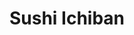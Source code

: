 ---
layout: place
title: "Sushi Ichiban"
permalink: /illinois/champaign/sushi-ichiban.html
stateAbbr: IL
stateName: Illinois
cityName: Champaign
seo:
  name: "Sushi Ichiban"
  type: Restaurant
  links: https://www.sushiichiban.net/
description: "Simple counter-serve place for sushi & Japanese basics like noodle soups & teriyaki dishes. Sushi Ichiban serves delicious sushi in Champaign, Illinois. Try fresh Japanese dishes for a great dining experience. Available for takeout, lunch, and dinner."
place_id: ChIJm91feD_XDIgRGK707_uqJ-g
photos:
  - name: >-
      places/ChIJm91feD_XDIgRGK707_uqJ-g/photos/AeeoHcIAiPCodokLnbkVOrSOlW6c6CCXekTU4ah1Wvb94zc4ZFIZvd-FGfnN_q0gTRNHf_vGL7UAwgQuOwCgfEY8R5cuqLm4H4yUK22F6htNZC4NkNARJ1_YNvS8DfHJspV0aodbhkeB41bTWZFgazHLuckkX2CLCiJcCr_oJIcY9o9sdVKEJmE5_bDq5YRo097XZYsgTXq-iSq1syt79uLT_KCbotFG8WMgztTILK_1gS1NrKLvKpYzSvL8krEA9C7Hf2YoGdmprP-xPuziP5ITpZCv5QXlj1bSBihJtT9Hp-6NPAXDeFn9vHIxEc1nJA1h4DMySksCeVhKL8Mwigbbh4k7BAjI4yMRnQdnIP94ad_mGG7tYp_AU7B-ik9Zo31wZ54jsIROsR2S2IFKGYLKP4nm5ImwPYXEZSXd7u3Y6pJvs3iP
    widthPx: 4800
    heightPx: 2700
    authorAttributions:
      - displayName: A N
        uri: https://maps.google.com/maps/contrib/102213776552982240876
        photoUri: >-
          https://lh3.googleusercontent.com/a/ACg8ocIBGzl7FbvEuk9MR-tJuiA9ZGINjD_twOdmb1sc_fJsVkXHB1Is=s100-p-k-no-mo
    flagContentUri: >-
      https://www.google.com/local/imagery/report/?cb_client=maps_api_places.places_api&image_key=!1e10!2sCIHM0ogKEICAgID4nJjPsAE&hl=en-US
    googleMapsUri: >-
      https://www.google.com/maps/place//data=!3m4!1e2!3m2!1sCIHM0ogKEICAgID4nJjPsAE!2e10!4m2!3m1!1s0x880cd73f785fdd9b:0xe827aafbeff4ae18
  - name: >-
      places/ChIJm91feD_XDIgRGK707_uqJ-g/photos/AeeoHcKatim4s1RRvpM6d3ZN61Q9njEKCIKcR_Ucjg4YsXOAs0R7FPBkOGqUW7eg8Ezy5pu4z6OLbPkku7ltdsp_JaH91_j71MJsTeBCGD7EG8ODTpGvmGI0UghY0nP_HrLfrWyIhx97FoJuWtgcU6ecWO3BA8JzhYjmTjLid5q1fO3kZ8mdLnldfzqn4twqNBiGSncQj8osE8zvlyvgzfnrdhmcf521lmn9EnK2A2LkRZ1aasMGFC3GxEapWpcZPN9s6chU_86b1tdhc7NCyaCpRxlGqgJD5u7sMbqi7fMv-VhNyA
    widthPx: 4000
    heightPx: 1848
    authorAttributions:
      - displayName: Sushi Ichiban
        uri: https://maps.google.com/maps/contrib/116622577073436675201
        photoUri: >-
          https://lh3.googleusercontent.com/a/ACg8ocK7r3FK-PbpZQ-YxpIoQldbIKWnXcwn7CKrJIPN02G59soeQQ=s100-p-k-no-mo
    flagContentUri: >-
      https://www.google.com/local/imagery/report/?cb_client=maps_api_places.places_api&image_key=!1e10!2sAF1QipOomTKdyrhngmlC8lY_RKCSKTIYKIQ25iA9xfTg&hl=en-US
    googleMapsUri: >-
      https://www.google.com/maps/place//data=!3m4!1e2!3m2!1sAF1QipOomTKdyrhngmlC8lY_RKCSKTIYKIQ25iA9xfTg!2e10!4m2!3m1!1s0x880cd73f785fdd9b:0xe827aafbeff4ae18
  - name: >-
      places/ChIJm91feD_XDIgRGK707_uqJ-g/photos/AeeoHcKEHhBX0pI-U7abT-xK1nwwEisjkfJ1QAbaoPAj49XgFYeQNO86dBuOAG7LSXO55RmRWSamSC3345Kt9D5L4Ee8hHpOaArYTf3VPiF-oinnFmnlkd7kRhTSIiBsWoxXsF28FJ-miJCDp1t908zxXlnEpSx6mljZ03K0AsHBX01YHQ09sYIJL_ssvaE-xKwctKWLMPJvl1OQitNsuJ1D0UN0GHaSZkhaabPwG6DiQ2PwZaPwD6bgcuHNht7r5HSPFwKuALVUBDuAG27OtMz5NhSy-X6yeGL2GbDTsNrjpbpRMSDn8-Sn2YeX9QpQgah32cOY8wtPuXR-0bsFg1ykdsYDK-kZz4UphXZ8-_EsJ5Fh2XDlEZ7FBb0xDShIiuglP683axuU_mDEkw8ngg-L73Qgf-sH5PYkJwQmz_Jh--BxfQ
    widthPx: 3328
    heightPx: 2114
    authorAttributions:
      - displayName: Willy
        uri: https://maps.google.com/maps/contrib/101471909180973934178
        photoUri: >-
          https://lh3.googleusercontent.com/a/ACg8ocKbVUqBk9VVlmjr-JDmIZHHo31gG7lr5_uZjr79OtqwzDIKxw=s100-p-k-no-mo
    flagContentUri: >-
      https://www.google.com/local/imagery/report/?cb_client=maps_api_places.places_api&image_key=!1e10!2sCIHM0ogKEICAgIDDsJq-Jw&hl=en-US
    googleMapsUri: >-
      https://www.google.com/maps/place//data=!3m4!1e2!3m2!1sCIHM0ogKEICAgIDDsJq-Jw!2e10!4m2!3m1!1s0x880cd73f785fdd9b:0xe827aafbeff4ae18
  - name: >-
      places/ChIJm91feD_XDIgRGK707_uqJ-g/photos/AeeoHcIw66kHWu5uRaOwX5w5KephqBBc5WFxY35BIZM0nAzt9JlrtbVNZ9KZF1hVug1XTsT2h4u5g2J2XNy5kuPZKzXY6GaBvw9amoCYBWVO77rmhozicUCOaJHpI064fXlNzxAEpD-nuivG3-MQrh2bytrewTNH9JYr0LJyPWq87l4ubn5BkqfPGJRJzKke84BEVFx4Rc-NYv-ZDm9eTRqEboN8cUfAP_mZqZoaCXac-5ayGNT0rE5r831VU4D6IUGF65ZcbI-6p820_MPmChZzovyrkC_bF02iALuJhpZwYksOV9HEYARE5XsjGJ_YgwY3v30S1Rpxkz89PFdTKY0xnUc59aqsya4cXT9CsgYH2zr48dMeSJD7BenyfHKumSvsJwAupmmwhhVr9TTFs24kUuP8Q_3yItInI1fsoB13S1-3Pw
    widthPx: 4032
    heightPx: 3024
    authorAttributions:
      - displayName: Dongkyu Lee
        uri: https://maps.google.com/maps/contrib/108749591843150117278
        photoUri: >-
          https://lh3.googleusercontent.com/a-/ALV-UjWL9y5c5pQrNiCfddE8eDIFWKRA8xLGSG44Dd487Mhpu9Yvsbggpw=s100-p-k-no-mo
    flagContentUri: >-
      https://www.google.com/local/imagery/report/?cb_client=maps_api_places.places_api&image_key=!1e10!2sCIHM0ogKEICAgIDMv8WPMw&hl=en-US
    googleMapsUri: >-
      https://www.google.com/maps/place//data=!3m4!1e2!3m2!1sCIHM0ogKEICAgIDMv8WPMw!2e10!4m2!3m1!1s0x880cd73f785fdd9b:0xe827aafbeff4ae18
  - name: >-
      places/ChIJm91feD_XDIgRGK707_uqJ-g/photos/AeeoHcLqKrXsqAdMQW1LOYWGVXmeQC93JzHs_9nTpgAs-tDmVD-OLTEpERIqLgRgJobDYxJoQFMZim_I6Ja-f__c9-pSDevQ5N-nTwiECTKisaXa27B1W4Ut7zLyeDt-jsG5PKM0FNB9odpbgtBqSK_ZJCqC7IHDgr94Pv0Y3133xGaSmL8_8tYKIp_RD3b6G65DegtGuY4WFQY3Vqrq-z4Pf768yirLqjQ6K35kVR9jrc5hJ1VBG1aFgDo7vU4Bl4baqOBTzE2PbK8BSWOviRCWpH2qRdHJVd5rkWe4XVeWvzy_3vyg5Uixk22MMPyNQluShh18LUldQo-UuiRmGY2PywQ7XZQwh3P-R3y-obb1jGIbAgDs8cu_ZX4LiNkmLOdZZApzCZTxYmCbNLpKGVGzBz6uOCes1MrDbapn4Gwr2nrlX0M
    widthPx: 3024
    heightPx: 4032
    authorAttributions:
      - displayName: Ben Nguyen
        uri: https://maps.google.com/maps/contrib/110215965315691814325
        photoUri: >-
          https://lh3.googleusercontent.com/a-/ALV-UjUIT0e9yeLnV_zy5J9yLCBUifTQoIwrPLKeopVNAmbRwRGIzz2z=s100-p-k-no-mo
    flagContentUri: >-
      https://www.google.com/local/imagery/report/?cb_client=maps_api_places.places_api&image_key=!1e10!2sCIHM0ogKEICAgIC2zqCoqgE&hl=en-US
    googleMapsUri: >-
      https://www.google.com/maps/place//data=!3m4!1e2!3m2!1sCIHM0ogKEICAgIC2zqCoqgE!2e10!4m2!3m1!1s0x880cd73f785fdd9b:0xe827aafbeff4ae18
  - name: >-
      places/ChIJm91feD_XDIgRGK707_uqJ-g/photos/AeeoHcL3sl2fqMJkrjl1dv4AhhIofSjRC-fZEFIfrUs8cg6ecm3MxVFx1CNAo4RPlt0FQ_VYOdcmswFo4wGPPwjdEz4R4mJQZcaMg5KeWWKZn2qDkVibE-SltcK2rvQr9B6qAjESFkbzUhIAQgvpaDWIZv2fuSDT-5Fubk0hEpRk--VeOhef5g20VpWsSfEaTJ7migzZtqqGNP3K8dgNwFDKJ1X6-iKyOX5VThljvL8ZCmv3qOxF2H3s_m7XHyKUWl9upQDq3KJT6haVQfdosTuYI7EYk1hp3XxIh1ekQmdvWZaQcVazn877mTyoZaEvCUY2mRq-HpPkkoS38K_SwnZ7HnQ7tHSS3dEhz3D_gprDabk_rJzLfH152-DkK_mNjv03p8vfbdkFL8HSp2Dk5il187MYGKNKf7zl-upixELagZbQjQ
    widthPx: 4032
    heightPx: 2268
    authorAttributions:
      - displayName: Michael Ramos
        uri: https://maps.google.com/maps/contrib/118106314830141786865
        photoUri: >-
          https://lh3.googleusercontent.com/a-/ALV-UjWY6JYQUlwMNzyGT24pI7VwJjhzpsCoyz7t9O_76DeUWMu498CLew=s100-p-k-no-mo
    flagContentUri: >-
      https://www.google.com/local/imagery/report/?cb_client=maps_api_places.places_api&image_key=!1e10!2sCIHM0ogKEICAgICK1ueSCg&hl=en-US
    googleMapsUri: >-
      https://www.google.com/maps/place//data=!3m4!1e2!3m2!1sCIHM0ogKEICAgICK1ueSCg!2e10!4m2!3m1!1s0x880cd73f785fdd9b:0xe827aafbeff4ae18
  - name: >-
      places/ChIJm91feD_XDIgRGK707_uqJ-g/photos/AeeoHcKrJH3Ho5IrM39wis6YB6gvbOt6LPbqrNzRd97-fWB12XKeQHSmcyAxLDo4hCm-XH8B_g4TwEUNJVjsHe4xEWRHhSkyK44Bi_J-tStgO3gyv9OWZ55IMcLMQPJvbzY-B1EcHBrWukzaAKrja5td8KIlI6hp_SKCv5Ndq53WmxyBDNzQqqfUoU56BbXidEdaXzx4P5V4b9MxP0OP46fJ2hNJsRRh26vhusYy5MSKOcwyI514G95KQFZ4jVox6fUZG9dctSPcXRt_dOUZmkau0WaxSw8cgWVSsD0uEuip2vlGIrLZ8J_49oQrbQVbljDOiG-FP-JFTq4or9MrY8BgLwLzal2lJ3hlf9USPdJ1AEmbuIn6PcRPaAQQKKj5zquRHQo5HzDzg5Yic4BnxiHvdWIQxCO2HlG4fJzJvU74xYp_jGxw
    widthPx: 4032
    heightPx: 2268
    authorAttributions:
      - displayName: Miguel Fernandez
        uri: https://maps.google.com/maps/contrib/110818697914146054000
        photoUri: >-
          https://lh3.googleusercontent.com/a/ACg8ocLPoZVs8ghUXhJgwMYbRkStq6Gr4tklVyjvLbrqu_s2JN1ghQ=s100-p-k-no-mo
    flagContentUri: >-
      https://www.google.com/local/imagery/report/?cb_client=maps_api_places.places_api&image_key=!1e10!2sCIHM0ogKEICAgICckIaVvgE&hl=en-US
    googleMapsUri: >-
      https://www.google.com/maps/place//data=!3m4!1e2!3m2!1sCIHM0ogKEICAgICckIaVvgE!2e10!4m2!3m1!1s0x880cd73f785fdd9b:0xe827aafbeff4ae18
  - name: >-
      places/ChIJm91feD_XDIgRGK707_uqJ-g/photos/AeeoHcLhtzhNDuekMhdY1UKTCkCU6_kW2dHYbPiWoLu25IAyVGnVF3FhGrxs-sYXbCIgY60auBia-iROonpUIU3ixhfa1S5AGx92VuyFI8nwwxq5DdIzuRc5YNY_meXio0q3kXIZxOL0g_HpFwYKLa7MWMII5XVUvr-TRvfCoSstEsF6Fof09yXfn_mMU7nhMLigMSTeYT4FKwHtUTpIkLV8j7_s00QBPnLIDPuzZhdSSv1g21vT40ERwq6l4j93T2gi_na382gW31QHsQu941kyVZ7yMCPNa-wwJexzfTPFHuNk1yCjIsU81xUhTcUYBK7AXVY-FSgGC2XdjKGCm2a-m4glrAg7dlNsiWiL9HN_Oo7bj0rVPiAXwX9CVrFF23_eDFhOdP_8i4aS1duyr-tqGwMUZauutqXaWzbi4HIxhU4wUQ
    widthPx: 4032
    heightPx: 1960
    authorAttributions:
      - displayName: Edward Greenspan
        uri: https://maps.google.com/maps/contrib/116079702207828246454
        photoUri: >-
          https://lh3.googleusercontent.com/a/ACg8ocIlQBfKJYbHflFLZ_IAkWLNbpv4GKPzdXwgxXjxR96WNwZp9Aw_=s100-p-k-no-mo
    flagContentUri: >-
      https://www.google.com/local/imagery/report/?cb_client=maps_api_places.places_api&image_key=!1e10!2sCIHM0ogKEICAgICKo-CDKQ&hl=en-US
    googleMapsUri: >-
      https://www.google.com/maps/place//data=!3m4!1e2!3m2!1sCIHM0ogKEICAgICKo-CDKQ!2e10!4m2!3m1!1s0x880cd73f785fdd9b:0xe827aafbeff4ae18
  - name: >-
      places/ChIJm91feD_XDIgRGK707_uqJ-g/photos/AeeoHcK7nkED47CvlvAYVUGm-6s_SVfv2TIsS_6ydfKrx7VbuTd4baOFXhiFLBam9awRkwoNn5EKqMsHcqusU_dsbHCot6qBUV7yEQRNLx4CNGetdVgNZZu9IB0wpMNaNQmkTFUJkpmAfBEYebTbjTTTKoKyBO3xoyEjnH92Vm374qMZayzV_S7DNo2jkpqEIjeQ83U7ZMumC_KMJfAbhKl-J1uwFtVlLPIg9436W7iLrtxqV-uuDb4Cm_zxD4D5Y-abvNTSSKQl7r2OcNY-b5My0ugKn8CzWt3LN8GhTcwYk2TLGMYbR_VrBrb8Lb3GqVwTAH2PdosQSZWvDSYSmbfC3JwLOfVZHrO8QOl1VLS9Uto758pumPS6ELem6sWbGXLAk0OinnD1ZAC58Qn_8nkhCrCHMBWzrYk_-ES_AkKwXQ547Rw
    widthPx: 3000
    heightPx: 4000
    authorAttributions:
      - displayName: Willy
        uri: https://maps.google.com/maps/contrib/101471909180973934178
        photoUri: >-
          https://lh3.googleusercontent.com/a/ACg8ocKbVUqBk9VVlmjr-JDmIZHHo31gG7lr5_uZjr79OtqwzDIKxw=s100-p-k-no-mo
    flagContentUri: >-
      https://www.google.com/local/imagery/report/?cb_client=maps_api_places.places_api&image_key=!1e10!2sCIHM0ogKEICAgIDDsJq-xwE&hl=en-US
    googleMapsUri: >-
      https://www.google.com/maps/place//data=!3m4!1e2!3m2!1sCIHM0ogKEICAgIDDsJq-xwE!2e10!4m2!3m1!1s0x880cd73f785fdd9b:0xe827aafbeff4ae18
  - name: >-
      places/ChIJm91feD_XDIgRGK707_uqJ-g/photos/AeeoHcL_415j0m6_udeVmKMU1Bw93eQnQUiAKQ1FyW3viZbV6huCj3ZeR4INQzj0dbi0QWZ7X1NM4ZAJa2SOeHREAoHLvBr_MLI8kZz43ht-xZ3XsLn58WOHzJXjciS0ZOGU1QgS3h_QkrE8rYsbX22wk48OvVwQNe21cWENssa43pLtEbHvVZorn-8HCqlka4PGn-vMXdJEaINsTR2JrrG2yfd5Skqz1ReZ1_ATnqv3Gc6ejodVH9EH5Rt6RPR4ZIgxATx5jtC_MUzEL8nOsch2RRg_DmtElW-faO6jo-h-MprmdymVLJPnUVd_dYCb3Z9z8XQ-qEQXlCCw70b43dq4Ea1qJbes4rjncfgT6BwruxSsJqrFIOfpx_Lb2tBdR-4g-Csisy9jO4imW1nDZ4AQU-AkFkui0EH9wjzl4BagcULsUc3Y
    widthPx: 3264
    heightPx: 4352
    authorAttributions:
      - displayName: Aditi Partap
        uri: https://maps.google.com/maps/contrib/101898271733736383074
        photoUri: >-
          https://lh3.googleusercontent.com/a/ACg8ocJxO6W-MwZnoLmDfK0qKeFJ-xmovnH9H7HVTSQWTszBfDcnfQ=s100-p-k-no-mo
    flagContentUri: >-
      https://www.google.com/local/imagery/report/?cb_client=maps_api_places.places_api&image_key=!1e10!2sCIHM0ogKEICAgID836To3QE&hl=en-US
    googleMapsUri: >-
      https://www.google.com/maps/place//data=!3m4!1e2!3m2!1sCIHM0ogKEICAgID836To3QE!2e10!4m2!3m1!1s0x880cd73f785fdd9b:0xe827aafbeff4ae18
address: 619 S Wright St, Champaign, IL 61820, USA
street: 619 S Wright St
city: Champaign
state: IL
zip: '61820'
country: USA
neighborhood: Campustown
latitude: '40.110791'
longitude: '-88.229048'
accessibility_options:
  wheelchairAccessibleEntrance: true
  wheelchairAccessibleSeating: true
business_status: OPERATIONAL
name: Sushi Ichiban
google_maps_links:
  directionsUri: >-
    https://www.google.com/maps/dir//''/data=!4m7!4m6!1m1!4e2!1m2!1m1!1s0x880cd73f785fdd9b:0xe827aafbeff4ae18!3e0
  placeUri: https://maps.google.com/?cid=16728527339930299928
  writeAReviewUri: >-
    https://www.google.com/maps/place//data=!4m3!3m2!1s0x880cd73f785fdd9b:0xe827aafbeff4ae18!12e1
  reviewsUri: >-
    https://www.google.com/maps/place//data=!4m4!3m3!1s0x880cd73f785fdd9b:0xe827aafbeff4ae18!9m1!1b1
  photosUri: >-
    https://www.google.com/maps/place//data=!4m3!3m2!1s0x880cd73f785fdd9b:0xe827aafbeff4ae18!10e5
primary_type: Sushi Restaurant
opening_hours:
  regular: null
  current: null
secondary_opening_hours:
  regular:
    weekdayDescriptions: null
    type: null
  current:
    weekdayDescriptions: null
    type: null
phone: (217) 954-0493
price_level: PRICE_LEVEL_INEXPENSIVE
price_range: $10 &ndash; $20
rating: '3.9'
rating_count: 0
website: https://www.sushiichiban.net/
reviews:
  - name: >-
      places/ChIJm91feD_XDIgRGK707_uqJ-g/reviews/ChZDSUhNMG9nS0VJQ0FnTURRa2RMclRnEAE
    relativePublishTimeDescription: a month ago
    rating: 5
    text:
      text: >-
        High-quality food at a reasonable price. Very thorough and honest
        communication. Helped me choose the menu. Offered a free water bottle
        per order. Nice environment, though not very spacious. Will definitely
        go back again and hope they continue maintaining the quality of the
        food.
      languageCode: en
    originalText:
      text: >-
        High-quality food at a reasonable price. Very thorough and honest
        communication. Helped me choose the menu. Offered a free water bottle
        per order. Nice environment, though not very spacious. Will definitely
        go back again and hope they continue maintaining the quality of the
        food.
      languageCode: en
    authorAttribution:
      displayName: Raihan Rahman
      uri: https://www.google.com/maps/contrib/111880849918379662819/reviews
      photoUri: >-
        https://lh3.googleusercontent.com/a-/ALV-UjW587Z60N4OvGQGTxZc4yYiBibL10BTpswo8stFkEX9yY0LfS5Y=s128-c0x00000000-cc-rp-mo
    publishTime: '2025-03-11T16:23:23.143147Z'
    flagContentUri: >-
      https://www.google.com/local/review/rap/report?postId=ChZDSUhNMG9nS0VJQ0FnTURRa2RMclRnEAE&d=17924085&t=1
    googleMapsUri: >-
      https://www.google.com/maps/reviews/data=!4m6!14m5!1m4!2m3!1sChZDSUhNMG9nS0VJQ0FnTURRa2RMclRnEAE!2m1!1s0x880cd73f785fdd9b:0xe827aafbeff4ae18
  - name: >-
      places/ChIJm91feD_XDIgRGK707_uqJ-g/reviews/ChZDSUhNMG9nS0VJQ0FnTUNJaXRMMkdREAE
    relativePublishTimeDescription: a week ago
    rating: 1
    text:
      text: >-
        Absolutely a FRAUD. Would NOT recommend  this restaurant to anyone who
        wants to try real sushi or simply wants some fresh food.

        The first time I came here last year, ingredients in sushi had a really
        weird rotten smell. The crab stick in sushi didn’t look fresh and had a
        bad and stinky smell.


        My friends invited me to this restaurant this year, so I gave this
        restaurant a second chance and decided to try something other than
        sushi. I ordered their spicy beef noodle.

        Guess what? It tastes EXACTLY the same as SHIN INSTANT NOODLE, which
        costs $1.5 in a grocery store. They did add some beef, sauces, and one
        egg into the noodle, but it doesn’t make any sense to sell it more than
        TEN TIMES the price. It’s not worth it at all.
      languageCode: en
    originalText:
      text: >-
        Absolutely a FRAUD. Would NOT recommend  this restaurant to anyone who
        wants to try real sushi or simply wants some fresh food.

        The first time I came here last year, ingredients in sushi had a really
        weird rotten smell. The crab stick in sushi didn’t look fresh and had a
        bad and stinky smell.


        My friends invited me to this restaurant this year, so I gave this
        restaurant a second chance and decided to try something other than
        sushi. I ordered their spicy beef noodle.

        Guess what? It tastes EXACTLY the same as SHIN INSTANT NOODLE, which
        costs $1.5 in a grocery store. They did add some beef, sauces, and one
        egg into the noodle, but it doesn’t make any sense to sell it more than
        TEN TIMES the price. It’s not worth it at all.
      languageCode: en
    authorAttribution:
      displayName: Vanessa Stewart
      uri: https://www.google.com/maps/contrib/115978114331530513676/reviews
      photoUri: >-
        https://lh3.googleusercontent.com/a/ACg8ocLd1pwLDjtuIGVPN2D5q88rphKHSpBQIKfpo2_lP5Z-pRMFIjA=s128-c0x00000000-cc-rp-mo
    publishTime: '2025-04-01T00:09:52.698320Z'
    flagContentUri: >-
      https://www.google.com/local/review/rap/report?postId=ChZDSUhNMG9nS0VJQ0FnTUNJaXRMMkdREAE&d=17924085&t=1
    googleMapsUri: >-
      https://www.google.com/maps/reviews/data=!4m6!14m5!1m4!2m3!1sChZDSUhNMG9nS0VJQ0FnTUNJaXRMMkdREAE!2m1!1s0x880cd73f785fdd9b:0xe827aafbeff4ae18
  - name: >-
      places/ChIJm91feD_XDIgRGK707_uqJ-g/reviews/ChZDSUhNMG9nS0VJQ0FnSURobkxqV1p3EAE
    relativePublishTimeDescription: a month ago
    rating: 1
    text:
      text: >-
        I went here for my birthday dinner yesterday. The food was delicious and
        amazing. I got some sushi! Upon paying, me and my friends paid for
        drinks. We didn’t know we had paid for a canned drink over a bottled
        drink and the owner/manager was yelling at us and being aggressive that
        we grabbed a bottled drink (that was 20 cents more expensive) and we had
        offered to pay the difference and he just continued causing a scene. I’d
        go back for the food, 100% but the manager needs therapy.


        (Check his reply for a sorry excuse over pocket change and a fault ON
        HIM)


        Owner now replies again and tries to justify his employee making a
        simple mistake and not clarifying prices of drinks. AGAIN, I offered to
        pay the small difference of POCKETCHANGE for my drink and owner still
        made a scene yelling at me in his restaurant.
      languageCode: en
    originalText:
      text: >-
        I went here for my birthday dinner yesterday. The food was delicious and
        amazing. I got some sushi! Upon paying, me and my friends paid for
        drinks. We didn’t know we had paid for a canned drink over a bottled
        drink and the owner/manager was yelling at us and being aggressive that
        we grabbed a bottled drink (that was 20 cents more expensive) and we had
        offered to pay the difference and he just continued causing a scene. I’d
        go back for the food, 100% but the manager needs therapy.


        (Check his reply for a sorry excuse over pocket change and a fault ON
        HIM)


        Owner now replies again and tries to justify his employee making a
        simple mistake and not clarifying prices of drinks. AGAIN, I offered to
        pay the small difference of POCKETCHANGE for my drink and owner still
        made a scene yelling at me in his restaurant.
      languageCode: en
    authorAttribution:
      displayName: a
      uri: https://www.google.com/maps/contrib/116499193601360660927/reviews
      photoUri: >-
        https://lh3.googleusercontent.com/a/ACg8ocJTh7tOv88CXG2KGX0PMkx4YgT9FapzMxCo8uKo9vXF0w97lQ=s128-c0x00000000-cc-rp-mo
    publishTime: '2025-02-13T18:48:38.328855Z'
    flagContentUri: >-
      https://www.google.com/local/review/rap/report?postId=ChZDSUhNMG9nS0VJQ0FnSURobkxqV1p3EAE&d=17924085&t=1
    googleMapsUri: >-
      https://www.google.com/maps/reviews/data=!4m6!14m5!1m4!2m3!1sChZDSUhNMG9nS0VJQ0FnSURobkxqV1p3EAE!2m1!1s0x880cd73f785fdd9b:0xe827aafbeff4ae18
  - name: >-
      places/ChIJm91feD_XDIgRGK707_uqJ-g/reviews/ChdDSUhNMG9nS0VJQ0FnTUNRdnZiSnNnRRAB
    relativePublishTimeDescription: a month ago
    rating: 5
    text:
      text: >-
        It's my favorite restaurant on campus, I come by every single week. The
        2 and 3 roll deals are wonderful. My favorite rolls are the Palatine,
        spicy tuna, and boston roll. I always come for tonkotsu ramen when I am
        sick, and grilled saba or chicken teriyaki when I am hungry. Location is
        good and owners are nice. One time I got a wrong order and the owner
        quickly corrected it and even gave me an additional roll to take home. I
        hope this place never goes down ^_^
      languageCode: en
    originalText:
      text: >-
        It's my favorite restaurant on campus, I come by every single week. The
        2 and 3 roll deals are wonderful. My favorite rolls are the Palatine,
        spicy tuna, and boston roll. I always come for tonkotsu ramen when I am
        sick, and grilled saba or chicken teriyaki when I am hungry. Location is
        good and owners are nice. One time I got a wrong order and the owner
        quickly corrected it and even gave me an additional roll to take home. I
        hope this place never goes down ^_^
      languageCode: en
    authorAttribution:
      displayName: R. Talagadadeevi
      uri: https://www.google.com/maps/contrib/100293916779339653782/reviews
      photoUri: >-
        https://lh3.googleusercontent.com/a-/ALV-UjWaGMiVwHWknVa5TlY2L5XXtY9ckhnfVwybg-znQC6mES7ki10p=s128-c0x00000000-cc-rp-mo
    publishTime: '2025-03-04T17:40:07.669476Z'
    flagContentUri: >-
      https://www.google.com/local/review/rap/report?postId=ChdDSUhNMG9nS0VJQ0FnTUNRdnZiSnNnRRAB&d=17924085&t=1
    googleMapsUri: >-
      https://www.google.com/maps/reviews/data=!4m6!14m5!1m4!2m3!1sChdDSUhNMG9nS0VJQ0FnTUNRdnZiSnNnRRAB!2m1!1s0x880cd73f785fdd9b:0xe827aafbeff4ae18
  - name: >-
      places/ChIJm91feD_XDIgRGK707_uqJ-g/reviews/ChZDSUhNMG9nS0VJQ0FnTUNncUxUV0hnEAE
    relativePublishTimeDescription: a month ago
    rating: 1
    text:
      text: >-
        Owner was aggressive from his employees failure to mention prices, I saw
        another review stating owner was yelling at them over a mistagged drink
        that cost a measly .25 cents difference. Never coming back again. Not
        even for the food. Owner needs to grow up.
      languageCode: en
    originalText:
      text: >-
        Owner was aggressive from his employees failure to mention prices, I saw
        another review stating owner was yelling at them over a mistagged drink
        that cost a measly .25 cents difference. Never coming back again. Not
        even for the food. Owner needs to grow up.
      languageCode: en
    authorAttribution:
      displayName: Nick
      uri: https://www.google.com/maps/contrib/102477397948382699463/reviews
      photoUri: >-
        https://lh3.googleusercontent.com/a/ACg8ocIr5cQ2EHRXnJgbV52MtGEldFl3GnwT9TXP-n4QO6tVztdJyA=s128-c0x00000000-cc-rp-mo
    publishTime: '2025-02-13T18:51:06.197319Z'
    flagContentUri: >-
      https://www.google.com/local/review/rap/report?postId=ChZDSUhNMG9nS0VJQ0FnTUNncUxUV0hnEAE&d=17924085&t=1
    googleMapsUri: >-
      https://www.google.com/maps/reviews/data=!4m6!14m5!1m4!2m3!1sChZDSUhNMG9nS0VJQ0FnTUNncUxUV0hnEAE!2m1!1s0x880cd73f785fdd9b:0xe827aafbeff4ae18
parking_options:
  paidParkingLot: true
  paidStreetParking: true
  valetParking: false
payment_options:
  acceptsCreditCards: true
  acceptsDebitCards: true
  acceptsCashOnly: false
  acceptsNfc: true
allow_dogs: null
curbside_pickup: null
delivery: null
dine_in: true
good_for_children: true
good_for_groups: true
good_for_sports: false
live_music: false
menu_for_children: false
outdoor_seating: false
reservable: true
restroom: true
serves_beer: false
serves_breakfast: false
serves_brunch: false
serves_cocktails: false
serves_coffee: false
serves_dinner: true
serves_dessert: true
serves_lunch: true
serves_vegetarian_food: true
serves_wine: false
takeout: true
update_category: essentials
summary: >-
  Simple counter-serve place for sushi & Japanese basics like noodle soups &
  teriyaki dishes.

---